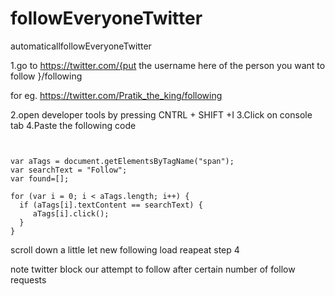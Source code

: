 # followEveryoneTwitter
automaticallfollowEveryoneTwitter


1.go to https://twitter.com/{put the username here of the person you want to follow }/following

for eg. https://twitter.com/Pratik_the_king/following



2.open developer tools by pressing CNTRL + SHIFT +I 
3.Click on console tab 
4.Paste the following code 

```


var aTags = document.getElementsByTagName("span");
var searchText = "Follow";
var found=[];

for (var i = 0; i < aTags.length; i++) {
  if (aTags[i].textContent == searchText) {
     aTags[i].click();
  }
}
```




scroll down a little let new following load reapeat  step 4 


note twitter block our attempt to follow after certain number of follow requests 

